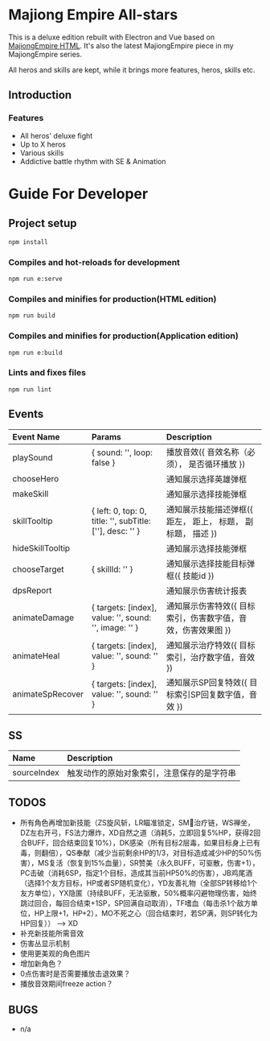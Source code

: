 
# Majiong Empire All-stars

This is a deluxe edition rebuilt with Electron and Vue based on [MajiongEmpire HTML](https://github.com/youngbeen/MajiongEmpire). It's also the latest MajiongEmpire piece in my MajiongEmpire series.

All heros and skills are kept, while it brings more features, heros, skills etc.

## Introduction

### Features

* All heros' deluxe fight
* Up to X heros
* Various skills
* Addictive battle rhythm with SE & Animation

# Guide For Developer

## Project setup
```
npm install
```

### Compiles and hot-reloads for development
```
npm run e:serve
```

### Compiles and minifies for production(HTML edition)
```
npm run build
```

### Compiles and minifies for production(Application edition)
```
npm run e:build
```

### Lints and fixes files
```
npm run lint
```

## Events

| Event Name       | Params      | Description       |
| :--------------- | :---------- | :---------------- |
| playSound        | { sound: '', loop: false } | 播放音效({ 音效名称（必须）， 是否循环播放 }) |
| chooseHero       | | 通知展示选择英雄弹框 |
| makeSkill        | | 通知展示选择技能弹框 |
| skillTooltip     | { left: 0, top: 0, title: '', subTitle: [''], desc: '' } | 通知展示技能描述弹框({ 距左， 距上， 标题， 副标题， 描述 }) |
| hideSkillTooltip | | 通知展示选择技能弹框 |
| chooseTarget     | { skillId: '' } | 通知展示选择技能目标弹框({ 技能id }) |
| dpsReport     | | 通知展示伤害统计报表 |
| animateDamage    | { targets: [index], value: '', sound: '', image: '' } | 通知展示伤害特效({ 目标索引，伤害数字值，音效，伤害效果图 }) |
| animateHeal      | { targets: [index], value: '', sound: '' } | 通知展示治疗特效({ 目标索引，治疗数字值，音效 }) |
| animateSpRecover | { targets: [index], value: '', sound: '' } | 通知展示SP回复特效({ 目标索引SP回复数字值，音效 }) |

## SS

| Name         | Description       |
| :----------- | :---------------- |
| sourceIndex  | 触发动作的原始对象索引，注意保存的是字符串 |


## TODOS

* 所有角色再增加新技能（ZS旋风斩，LR瞄准锁定，SM治疗链，WS禅坐，DZ左右开弓，FS法力爆炸，XD自然之道（消耗5，立即回复5%HP，获得2回合BUFF，回合结束回复10%），DK感染（所有目标2层毒，如果目标身上已有毒，则翻倍），QS奉献（减少当前剩余HP的1/3，对目标造成减少HP的50%伤害），MS复活（恢复到15%血量），SR赞美（永久BUFF，可驱散，伤害+1），PC击破（消耗6SP，指定1个目标，造成其当前HP50%的伤害），JB鸡尾酒（选择1个友方目标，HP或者SP随机变化），YD友善礼物（全部SP转移给1个友方单位），YX隐匿（持续BUFF，无法驱散，50%概率闪避物理伤害，始终跳过回合，每回合结束+1SP，SP回满自动取消），TF嗜血（每击杀1个敌方单位，HP上限+1，HP+2），MO不死之心（回合结束时，若SP满，则SP转化为HP回复）） --> XD
* 补充新技能所需音效
* 伤害丛显示机制
* 使用更美观的角色图片
* 增加新角色？
* 0点伤害时是否需要播放击退效果？
* 播放音效期间freeze action？

## BUGS

* n/a